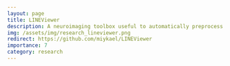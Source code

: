 ```yaml
---
layout: page
title: LINEViewer
description: A neuroimaging toolbox useful to automatically preprocess EEG data and get a informative quality and content overview - developed by me (2017).
img: /assets/img/research_lineviewer.png
redirect: https://github.com/miykael/LINEViewer
importance: 7
category: research
---
```

